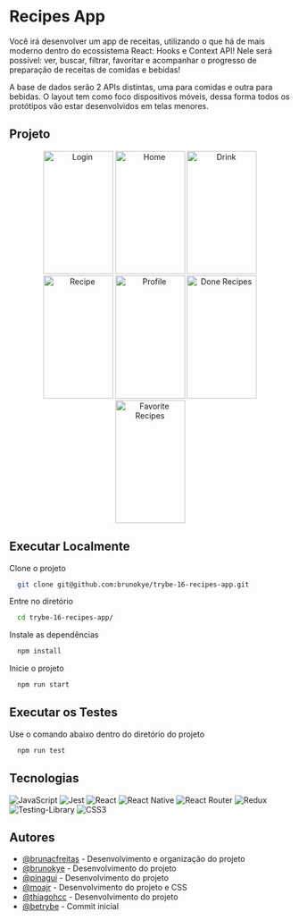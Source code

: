 # Recipes App

Você irá desenvolver um app de receitas, utilizando o que há de mais moderno dentro do ecossistema React: Hooks e Context API! Nele será possível: ver, buscar, filtrar, favoritar e acompanhar o progresso de preparação de receitas de comidas e bebidas!

A base de dados serão 2 APIs distintas, uma para comidas e outra para bebidas. O layout tem como foco dispositivos móveis, dessa forma todos os protótipos vão estar desenvolvidos em telas menores.

## Projeto

<div align="center">
  <img src="https://i.imgur.com/hivzdMb.png" alt="Login" width="125px" height="220px" />
  <img src="https://i.imgur.com/Pw0ID1A.png" alt="Home" width="125px" height="220px" />
  <img src="https://i.imgur.com/W26G1uH.png" alt="Drink" width="125px" height="220px" />
  <img src="https://i.imgur.com/6Alyw03.png" alt="Recipe" width="125px" height="220px" />
  <img src="https://i.imgur.com/v3MeYez.png" alt="Profile" width="125px" height="220px" />
  <img src="https://i.imgur.com/xcZOOqR.png" alt="Done Recipes" width="125px" height="220px" />
  <img src="https://i.imgur.com/xYk2wK5.png" alt="Favorite Recipes" width="125px" height="220px" />
</div>

## Executar Localmente

Clone o projeto 

```bash
  git clone git@github.com:brunokye/trybe-16-recipes-app.git
```

Entre no diretório

```bash
  cd trybe-16-recipes-app/
```

Instale as dependências

```bash
  npm install
```

Inicie o projeto

```bash
  npm run start
```

## Executar os Testes

Use o comando abaixo dentro do diretório do projeto

```bash
  npm run test
```

## Tecnologias

![JavaScript](https://img.shields.io/badge/javascript-%23323330.svg?style=for-the-badge&logo=javascript&logoColor=%23F7DF1E)
![Jest](https://img.shields.io/badge/-jest-%23C21325?style=for-the-badge&logo=jest&logoColor=white)
![React](https://img.shields.io/badge/react-%2320232a.svg?style=for-the-badge&logo=react&logoColor=%2361DAFB)
![React Native](https://img.shields.io/badge/react_native-%2320232a.svg?style=for-the-badge&logo=react&logoColor=%2361DAFB) 
![React Router](https://img.shields.io/badge/React_Router-CA4245?style=for-the-badge&logo=react-router&logoColor=white)
![Redux](https://img.shields.io/badge/redux-%23593d88.svg?style=for-the-badge&logo=redux&logoColor=white)
![Testing-Library](https://img.shields.io/badge/-TestingLibrary-%23E33332?style=for-the-badge&logo=testing-library&logoColor=white) 
![CSS3](https://img.shields.io/badge/css3-%231572B6.svg?style=for-the-badge&logo=css3&logoColor=white)

## Autores

- [@brunacfreitas](https://github.com/brunaCFreitas) - Desenvolvimento e organização do projeto
- [@brunokye](https://github.com/brunokye) - Desenvolvimento do projeto
- [@pinagui](https://github.com/pinagui) - Desenvolvimento do projeto
- [@moajr](https://github.com/MoaJR) - Desenvolvimento do projeto e CSS
- [@thiagohcc](https://github.com/thiagohcc) - Desenvolvimento do projeto
- [@betrybe](https://github.com/betrybe) - Commit inicial
